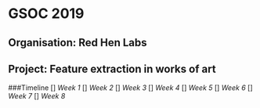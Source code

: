 # GSOC 2019

## Organisation: Red Hen Labs
## Project: Feature extraction in works of art


###Timeline
[] _Week 1_
[] _Week 2_
[] _Week 3_
[] _Week 4_
[] _Week 5_
[] _Week 6_
[] _Week 7_
[] _Week 8_